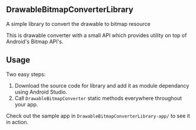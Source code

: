 DrawableBitmapConverterLibrary
-----
A simple library to convert the drawable to bitmap resource

This is drawable converter with a small API which provides utility on top of Android's Bitmap API's.

Usage
-----

Two easy steps:
 1. Download the source code for library and add it as module dependancy using Android Studio.
 2. Call `DrawableBitmapConverter` static methods everywhere throughout your app.
 
Check out the sample app in `DrawableBitmapConverterLibrary-app/` to see it in action.

